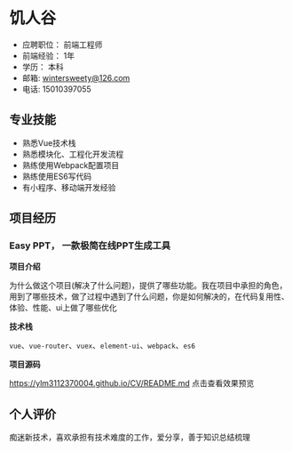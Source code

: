 # 饥人谷
- 应聘职位： 前端工程师
- 前端经验： 1年
- 学历： 本科
-  邮箱:  wintersweety@126.com
- 电话: 15010397055

## 专业技能
- 熟悉Vue技术栈
- 熟悉模块化、工程化开发流程
- 熟练使用Webpack配置项目
- 熟练使用ES6写代码
- 有小程序、移动端开发经验

## 项目经历
### Easy PPT， 一款极简在线PPT生成工具
**项目介绍**

为什么做这个项目(解决了什么问题)，提供了哪些功能。我在项目中承担的角色，用到了哪些技术，做了过程中遇到了什么问题，你是如何解决的，在代码复用性、体验、性能、ui上做了哪些优化

**技术栈**

`vue`、`vue-router`、`vuex`、`element-ui`、`webpack`、`es6`

**项目源码**

https://ylm3112370004.github.io/CV/README.md  点击查看效果预览


## 个人评价
痴迷新技术，喜欢承担有技术难度的工作，爱分享，善于知识总结梳理
